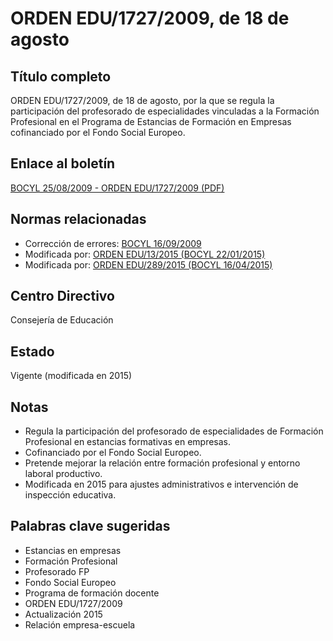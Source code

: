 # ORDEN EDU/1727/2009, de 18 de agosto

## Título completo
ORDEN EDU/1727/2009, de 18 de agosto, por la que se regula la participación del profesorado de especialidades vinculadas a la Formación Profesional en el Programa de Estancias de Formación en Empresas cofinanciado por el Fondo Social Europeo.

## Enlace al boletín
[BOCYL 25/08/2009 - ORDEN EDU/1727/2009 (PDF)](https://bocyl.jcyl.es/boletines/2009/08/25/pdf/BOCYL-D-25082009-1.pdf)

## Normas relacionadas
- Corrección de errores: [BOCYL 16/09/2009](https://bocyl.jcyl.es/boletines/2009/09/16/pdf/BOCYL-D-16092009-1.pdf)
- Modificada por: [ORDEN EDU/13/2015 (BOCYL 22/01/2015)](https://bocyl.jcyl.es/boletines/2015/01/22/pdf/BOCYL-D-22012015-1.pdf)
- Modificada por: [ORDEN EDU/289/2015 (BOCYL 16/04/2015)](https://bocyl.jcyl.es/boletines/2015/04/16/pdf/BOCYL-D-16042015-2.pdf)

## Centro Directivo
Consejería de Educación

## Estado
Vigente (modificada en 2015)

## Notas
- Regula la participación del profesorado de especialidades de Formación Profesional en estancias formativas en empresas.
- Cofinanciado por el Fondo Social Europeo.
- Pretende mejorar la relación entre formación profesional y entorno laboral productivo.
- Modificada en 2015 para ajustes administrativos e intervención de inspección educativa.

## Palabras clave sugeridas
- Estancias en empresas
- Formación Profesional
- Profesorado FP
- Fondo Social Europeo
- Programa de formación docente
- ORDEN EDU/1727/2009
- Actualización 2015
- Relación empresa-escuela
